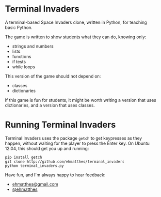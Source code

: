 Terminal Invaders
===

A terminal-based Space Invaders clone, written in Python, for teaching basic Python.

The game is written to show students what they can do, knowing only:
- strings and numbers
- lists
- functions
- if tests
- while loops

This version of the game should not depend on:
- classes
- dictionaries

If this game is fun for students, it might be worth writing a version that uses dictionaries, and a version that uses classes.

Running Terminal Invaders
===
Terminal Invaders uses the package `getch` to get keypresses as they happen, without waiting for the player to press the Enter key. On Ubuntu 12.04, this should get you up and running:

    pip install getch
    git clone http://github.com/ehmatthes/terminal_invaders
    python terminal_invaders.py

Have fun, and I'm always happy to hear feedback:
- ehmatthes@gmail.com
- [@ehmatthes](http://twitter.com/ehmatthes)
